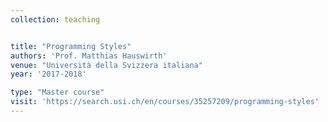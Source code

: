 ```yaml
---
collection: teaching


title: "Programming Styles"
authors: 'Prof. Matthias Hauswirth'
venue: "Università della Svizzera italiana"
year: '2017-2018'

type: "Master course"
visit: 'https://search.usi.ch/en/courses/35257209/programming-styles'
---
```

